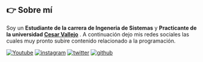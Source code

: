 ## 👉 Sobre mí
Soy un **Estudiante de la carrera de Ingeneria de Sistemas** y **Practicante de la universidad  [Cesar Vallejo](https://www.ucv.edu.pe/)** . A continuación dejo mis redes sociales las cuales muy pronto subire contenido relacionado a la programación.






[![Youtube](https://img.shields.io/static/v1?label=&message=youtube&color=FF0000&logo=youtube&logoColor=white&style=for-the-badge)](https://www.youtube.com/channel/UC9A4-DPUY1Xci4ZrdyjENvw)
[![instagram](https://img.shields.io/static/v1?label=&message=instagram&color=5B51D8&logo=instagram&logoColor=white&style=for-the-badge)](https://www.instagram.com/jesusrafaelarevaloaguirre1/)
[![twitter](https://img.shields.io/static/v1?label=&message=twitter&color=1DA1F2&logo=twitter&logoColor=white&style=for-the-badge)]([https://twitter.com/edfierropro](https://twitter.com/JESUSRAFAELARE3))
[![github](https://img.shields.io/static/v1?label=&message=github&color=171515&logo=github&logoColor=white&style=for-the-badge)](https://github.com/RafaelAguirre2001)
